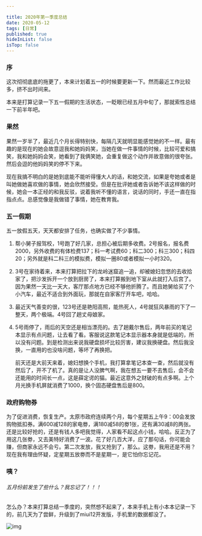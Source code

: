 ```yaml
---

title: 2020年第一季度总结
date: 2020-05-12
tags: [日常]
published: true
hideInList: false
isTop: false
---
```


### 序

这次彻彻底底的拖更了，本来计划着五一的时候要更新一下。然而最近工作比较多，挤不出时间来。

本来是打算记录一下五一假期的生活状态，一眨眼已经五月中旬了，那就索性总结一下前半年吧。

### 果然

果然一岁半了，最近几个月长得特别快，每隔几天就明显能感觉她的不一样。最有趣的是现在的她会故意逗我和她妈妈笑，当她在做一件事情的时候，比较可爱和搞笑，我和她妈妈会笑，她看到了我俩笑她，会重复做这个动作并故意做的很夸张。然后会逗的他妈妈笑的停不下来。

现在我搞不明白的是她到底能不能听得懂大人的话，和她交流，如果是夸她或者是叫她做她喜欢做的事情，她会欣然接受。但是在批评她或者告诉她不该这样做的时候，她会一本正经的和我反驳，说着我听不懂的语言，说话的同时，手还一直在指指点点。总感觉像是我做错了事情，她在教育我。

### 五一假期

五一放假五天，天天都安排了任务，也确实做了不少事情。

1. 帮小舅子报驾校，1号跑了好几家，总担心被后期多收费。2号报名，报名费2000，另外收费的有体检费137；科一考试费60；科二300；科三300；科四20；另外就是科二科三的模拟费，模拟一圈80或者模拟一小时320。

2. 3号在家待着来，本来打算把拉下的龙岭迷窟追一追，却被媳妇忽悠的去收拾家了，把沙发拆开一个放到厨房了，本来打算搬到地下室从此就打入后宫了。因为果然一天比一天大，客厅那点地方已经不够他折腾了。而且她舅给买了个小汽车，最近不适合到外面玩，那就在自家客厅开车吧，哈哈。

3. 最近天气善变的很，123号还是艳阳高照，能热死人，4号就狂风暴雨的下了一整天，两个极端。4号回了趟丈母娘家。

4. 5号雨停了，雨后的天空还是相当漂亮的。去了趟戴尔售后，两年前买的笔记本显示有点问题，让去看了看。客服说这款笔记本显示器本身就是低端的，所以没有问题。到是检测出来说我硬盘损坏比较厉害，建议我换硬盘。然后我没换，一直用的也没啥问题，等坏了再换把。

   前天还是大前天来着，媳妇想换个手机，我打算拿笔记本查一查，然后就没有然后了，开不了机了。真的是让人没脾气啊，我在想五一要不去售后，会不会还能用的时间长一点，这是薛定谔的猫。最近这意外之财破的有点多啊。上个月光换手机屏就消费了1000，换个固态硬盘售后是800。
### 政府购物券

为了促进消费，恢复生产。太原市政府连续两个月，每个星期五上午9：00会发放购物抵扣券。满600减128的家电劵，满180减58的劵1张，还有满30减8的两张。还是比较好抢的，还是有钱人多吧我觉得，人家看不起这点小钱，哈哈。反正为了用这几张劵，又去美特好消费了一波。花了好几百大洋，应了那句话，你可能会赚，但商家永远不会亏。第二次发放，我又抢到了，那么。这劵，我用还是不用？现在我有理由怀疑，定星期五放劵而不是星期一，是它怕你忘记花。



### 咦？

###### 五月份前发生了些什么？我忘记了！！！

怎么办？本来打算总结一季度的，突然想不起来了，本来手机上有小本本记录一下的，前几天为了尝鲜，升级到了miui12开发版，手机里的数据都没了。

![img](https://img.010316.xyz/usr/hugo/qqpyimg1589267294.gif)